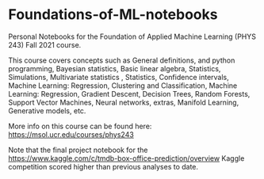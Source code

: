 # Foundations-of-ML-notebooks
Personal Notebooks for the Foundation of Applied Machine Learning (PHYS 243) Fall 2021 course.

This course covers concepts such as General definitions, and python programming, Bayesian statistics, Basic linear algebra, Statistics, Simulations, Multivariate statistics , Statistics, Confidence intervals, Machine Learning: Regression, Clustering and Classification, Machine Learning: Regression, Gradient Descent, Decision Trees, Random Forests, Support Vector Machines, Neural networks, extras, Manifold Learning, Generative models, etc.

More info on this course can be found here: https://msol.ucr.edu/courses/phys243

Note that the final project notebook for the https://www.kaggle.com/c/tmdb-box-office-prediction/overview Kaggle competition scored higher than previous analyses to date.

